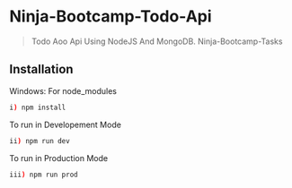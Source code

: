 # Ninja-Bootcamp-Todo-Api
> Todo Aoo Api Using NodeJS And MongoDB.
Ninja-Bootcamp-Tasks


## Installation

Windows:
For node_modules
```sh
i) npm install
```

To run in  Developement Mode

```sh
ii) npm run dev
```
To run in Production Mode
```sh
iii) npm run prod 
```